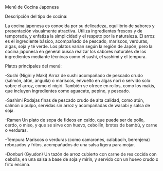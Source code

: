 Menú de Cocina Japonesa

Descripción del tipo de cocina:

La cocina japonesa es conocida por su delicadeza, equilibrio de sabores y presentación visualmente atractiva. Utiliza ingredientes frescos y de temporada, y enfatiza la simplicidad y el respeto por la naturaleza. El arroz es el ingrediente básico, acompañado de pescado, mariscos, verduras, algas, soja y té verde. Los platos varían según la región de Japón, pero la cocina japonesa en general busca realzar los sabores naturales de los ingredientes mediante técnicas como el sushi, el sashimi y el tempura.

Platos principales del menú:

-Sushi (Nigiri y Maki)
Arroz de sushi acompañado de pescado crudo (salmón, atún, anguila) o mariscos, envuelto en algas nori o servido solo sobre el arroz, como el nigiri. También se ofrece en rollos, como los makis, que incluyen ingredientes como aguacate, pepino, y pescado.

-Sashimi
Rodajas finas de pescado crudo de alta calidad, como atún, salmón o pulpo, servidas sin arroz y acompañadas de wasabi y salsa de soja.

-Ramen
Un plato de sopa de fideos en caldo, que puede ser de pollo, cerdo, o miso, y que se sirve con huevo, cebollín, brotes de bambú, y carne o verduras.

-Tempura
Mariscos o verduras (como camarones, calabacín, berenjena) rebozados y fritos, acompañados de una salsa ligera para mojar.

-Donburi (Gyudon)
Un tazón de arroz cubierto con carne de res cocida con cebolla, en una salsa a base de soja y mirin, y servido con un huevo crudo o frito encima.

